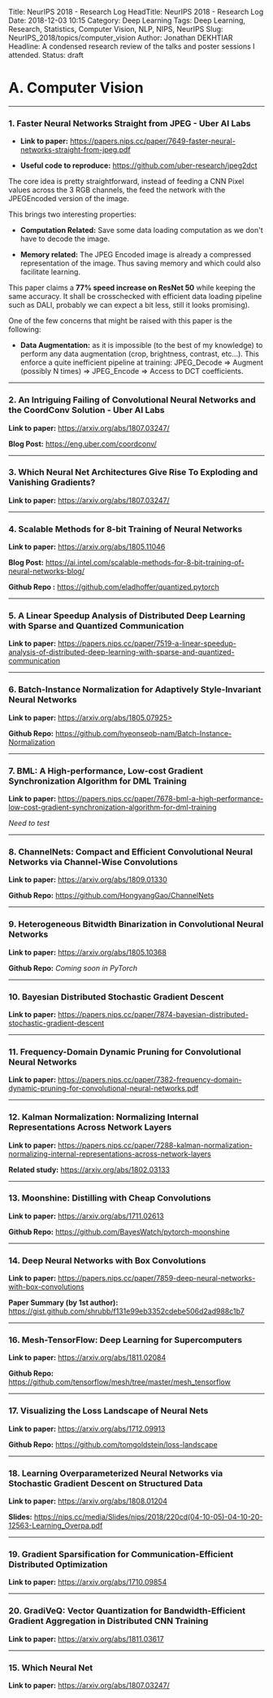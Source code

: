 Title: NeurIPS 2018 - Research Log
HeadTitle: NeurIPS 2018 - Research Log
Date: 2018-12-03 10:15
Category: Deep Learning
Tags: Deep Learning, Research, Statistics, Computer Vision, NLP, NIPS, NeurIPS
Slug: NeurIPS_2018/topics/computer_vision
Author: Jonathan DEKHTIAR
Headline: A condensed research review of the talks and poster sessions I attended.
Status: draft

# A. Computer Vision
--------------------

### 1. Faster Neural Networks Straight from JPEG - Uber AI Labs

- **Link to paper:** <https://papers.nips.cc/paper/7649-faster-neural-networks-straight-from-jpeg.pdf>

- **Useful code to reproduce:** <https://github.com/uber-research/jpeg2dct>



The core idea is pretty straightforward, instead of feeding a CNN Pixel values across
the 3 RGB channels, the feed the network with the JPEGEncoded version of the image.

This brings two interesting properties:

- **Computation Related:** Save some data loading computation as we don't have to decode the image.

- **Memory related:** The JPEG Encoded image is already a compressed representation of the image.
Thus saving memory and which could also facilitate learning.

This paper claims a **77% speed increase on ResNet 50** while keeping the same accuracy. It shall be crosschecked
with efficient data loading pipeline such as DALI, probably we can expect a bit less, still it looks promising).

One of the few concerns that might be raised with this paper is the following:

- **Data Augmentation:** as it is impossible (to the best of my knowledge) to perform any data augmentation (crop, brightness, contrast, etc...).
This enforce a quite inefficient pipeline at training: JPEG_Decode => Augment (possibly N times) => JPEG_Encode => Access to DCT coefficients.

----------------------

### 2. An Intriguing Failing of Convolutional Neural Networks and the CoordConv Solution - Uber AI Labs

**Link to paper:** <https://arxiv.org/abs/1807.03247/>

**Blog Post:** <https://eng.uber.com/coordconv/>

----------------------

### 3. Which Neural Net Architectures Give Rise To Exploding and Vanishing Gradients?

**Link to paper:** <https://arxiv.org/abs/1807.03247/>


----------------------

### 4. Scalable Methods for 8-bit Training of Neural Networks

**Link to paper:** <https://arxiv.org/abs/1805.11046>

**Blog Post:** <https://ai.intel.com/scalable-methods-for-8-bit-training-of-neural-networks-blog/>

**Github Repo :** <https://github.com/eladhoffer/quantized.pytorch>


----------------------

### 5. A Linear Speedup Analysis of Distributed Deep Learning with Sparse and Quantized Communication

**Link to paper:** <https://papers.nips.cc/paper/7519-a-linear-speedup-analysis-of-distributed-deep-learning-with-sparse-and-quantized-communication>


----------------------

### 6. Batch-Instance Normalization for Adaptively Style-Invariant Neural Networks

**Link to paper:** https://arxiv.org/abs/1805.07925>

**Github Repo:** <https://github.com/hyeonseob-nam/Batch-Instance-Normalization>


----------------------

### 7. BML: A High-performance, Low-cost Gradient Synchronization Algorithm for DML Training

**Link to paper:** <https://papers.nips.cc/paper/7678-bml-a-high-performance-low-cost-gradient-synchronization-algorithm-for-dml-training>

*Need to test*


----------------------

### 8. ChannelNets: Compact and Efficient Convolutional Neural Networks via Channel-Wise Convolutions

**Link to paper:** <https://arxiv.org/abs/1809.01330>

**Github Repo:** <https://github.com/HongyangGao/ChannelNets>


----------------------

### 9. Heterogeneous Bitwidth Binarization in Convolutional Neural Networks

**Link to paper:** <https://arxiv.org/abs/1805.10368>

**Github Repo:** *Coming soon in PyTorch*


----------------------

### 10. Bayesian Distributed Stochastic Gradient Descent

**Link to paper:** <https://papers.nips.cc/paper/7874-bayesian-distributed-stochastic-gradient-descent>

----------------------

### 11. Frequency-Domain Dynamic Pruning for Convolutional Neural Networks

**Link to paper:** <https://papers.nips.cc/paper/7382-frequency-domain-dynamic-pruning-for-convolutional-neural-networks.pdf>

----------------------

### 12. Kalman Normalization: Normalizing Internal Representations Across Network Layers

**Link to paper:** <https://papers.nips.cc/paper/7288-kalman-normalization-normalizing-internal-representations-across-network-layers>

**Related study:** <https://arxiv.org/abs/1802.03133>

----------------------

### 13. Moonshine: Distilling with Cheap Convolutions

**Link to paper:** <https://arxiv.org/abs/1711.02613>

**Github Repo:** <https://github.com/BayesWatch/pytorch-moonshine>

----------------------

### 14. Deep Neural Networks with Box Convolutions

**Link to paper:** <https://papers.nips.cc/paper/7859-deep-neural-networks-with-box-convolutions>

**Paper Summary (by 1st author):** <https://gist.github.com/shrubb/f131e99eb3352cdebe506d2ad988c1b7>

----------------------

### 16. Mesh-TensorFlow: Deep Learning for Supercomputers

**Link to paper:** <https://arxiv.org/abs/1811.02084>

**Github Repo:** <https://github.com/tensorflow/mesh/tree/master/mesh_tensorflow>

----------------------

### 17. Visualizing the Loss Landscape of Neural Nets

**Link to paper:** <https://arxiv.org/abs/1712.09913>

**Github Repo:** <https://github.com/tomgoldstein/loss-landscape>

----------------------

### 18. Learning Overparameterized Neural Networks via Stochastic Gradient Descent on Structured Data

**Link to paper:** <https://arxiv.org/abs/1808.01204>

**Slides:** <https://nips.cc/media/Slides/nips/2018/220cd(04-10-05)-04-10-20-12563-Learning_Overpa.pdf>

----------------------

### 19. Gradient Sparsification for Communication-Efficient Distributed Optimization

**Link to paper:** <https://arxiv.org/abs/1710.09854>

----------------------

### 20. GradiVeQ: Vector Quantization for Bandwidth-Efficient Gradient Aggregation in Distributed CNN Training

**Link to paper:** <https://arxiv.org/abs/1811.03617>

----------------------

### 15. Which Neural Net

**Link to paper:** <https://arxiv.org/abs/1807.03247/>
